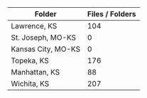 | Folder             |   Files / Folders |
|--------------------|-------------------|
| Lawrence, KS       |               104 |
| St. Joseph, MO-KS  |                 0 |
| Kansas City, MO-KS |                 0 |
| Topeka, KS         |               176 |
| Manhattan, KS      |                88 |
| Wichita, KS        |               207 |